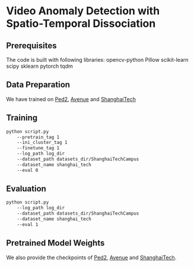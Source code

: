 
#  Video Anomaly Detection with Spatio-Temporal Dissociation


## Prerequisites

The code is built with following libraries:
opencv-python
Pillow
scikit-learn
scipy
sklearn
pytorch
tqdm

## Data Preparation
We have trained on [Ped2](http://visal.cs.cityu.edu.hk/downloads/ucsdpeds-vids/), [Avenue](http://www.cse.cuhk.edu.hk/leojia/projects/detectabnormal/dataset.html) and [ShanghaiTech](https://svip-lab.github.io/dataset/campus_dataset.html)

## Training

```bash
python script.py 
    --pretrain_tag 1
    --ini_cluster_tag 1
    --finetune_tag 1
    --log_path log_dir
    --dataset_path datasets_dir/ShanghaiTechCampus  
    --dataset_name shanghai_tech 
    --eval 0
```

## Evaluation

```bash
python script.py 
    --log_path log_dir
    --dataset_path datasets_dir/ShanghaiTechCampus  
    --dataset_name shanghai_tech 
    --eval 1
```

## Pretrained Model Weights
We also provide the checkpoints of [Ped2](https://whueducn-my.sharepoint.com/:f:/g/personal/changyunpeng_whu_edu_cn/Ekj22tBWW5FFnBIHmkrKulABy3NZAGn1P5rOyeuZWe-Lsg?e=a5pT4d), [Avenue](https://whueducn-my.sharepoint.com/:f:/g/personal/changyunpeng_whu_edu_cn/Ek56w93uJuFBlqr6R1UYARsB3Ax04085N5_xU_W1CM-prg?e=W60cRd) and [ShanghaiTech](https://whueducn-my.sharepoint.com/:f:/g/personal/changyunpeng_whu_edu_cn/EsvhOLRPo3dPtW92jHZ9SF4BlwxLUqtub8vPlP-FHieXRA?e=EoS5Db).

